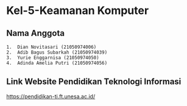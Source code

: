 # Kel-5-Keamanan Komputer
## Nama Anggota
    1.	Dian Novitasari (21050974006)
    2.	Adib Bagus Subarkah (21050974039)
    3.	Yurie Enggarnisa (21050974050)
    4.	Adinda Amelia Putri (21050974056)

## Link Website Pendidikan Teknologi Informasi
https://pendidikan-ti.ft.unesa.ac.id/
